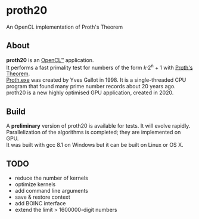# proth20
An OpenCL implementation of Proth's Theorem

## About

**proth20** is an [OpenCL™](https://www.khronos.org/opencl/) application.  
It performs a fast primality test for numbers of the form *k*·2<sup>n</sup> + 1 with [Proth's Theorem](https://en.wikipedia.org/wiki/Proth%27s_theorem).  
[Proth.exe](https://primes.utm.edu/programs/gallot/) was created by Yves Gallot in 1998. It is a single-threaded CPU program that found many prime number records about 20 years ago.  
proth20 is a new highly optimised GPU application, created in 2020.

## Build

A **preliminary** version of proth20 is available for tests. It will evolve rapidly. Parallelization of the algorithms is completed; they are implemented on GPU.  
It was built with gcc 8.1 on Windows but it can be built on Linux or OS X.

## TODO

- reduce the number of kernels
- optimize kernels
- add command line arguments
- save & restore context
- add BOINC interface
- extend the limit > 1600000-digit numbers
